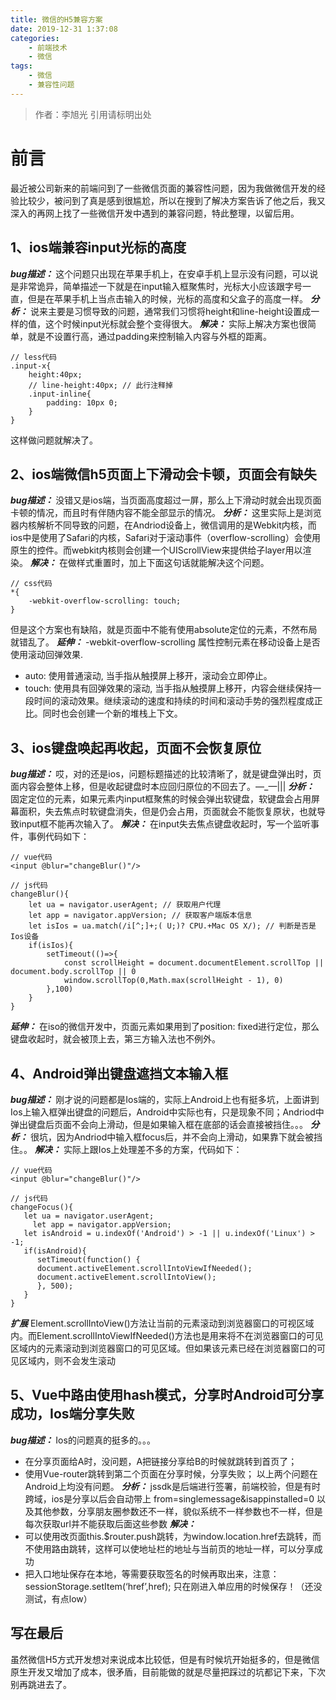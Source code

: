 ```yaml
---
title: 微信的H5兼容方案
date: 2019-12-31 1:37:08
categories: 
	- 前端技术
	- 微信
tags: 
	- 微信
	- 兼容性问题
---
```

> 作者：李旭光
> 引用请标明出处


# 前言

最近被公司新来的前端问到了一些微信页面的兼容性问题，因为我做微信开发的经验比较少，被问到了真是感到很尴尬，所以在搜到了解决方案告诉了他之后，我又深入的再网上找了一些微信开发中遇到的兼容问题，特此整理，以留后用。
<!-- more -->

## 1、ios端兼容input光标的高度
***bug描述：***
这个问题只出现在苹果手机上，在安卓手机上显示没有问题，可以说是非常诡异，简单描述一下就是在input输入框聚焦时，光标大小应该跟字号一直，但是在苹果手机上当点击输入的时候，光标的高度和父盒子的高度一样。
***分析：***
说来主要是习惯导致的问题，通常我们习惯将height和line-height设置成一样的值，这个时候input光标就会整个变得很大。
***解决：***
实际上解决方案也很简单，就是不设置行高，通过padding来控制输入内容与外框的距离。
```
// less代码
.input-x{
	height:40px;
	// line-height:40px; // 此行注释掉
	.input-inline{
		padding: 10px 0;
	}
}
```
这样做问题就解决了。

## 2、ios端微信h5页面上下滑动会卡顿，页面会有缺失
***bug描述：***
没错又是ios端，当页面高度超过一屏，那么上下滑动时就会出现页面卡顿的情况，而且时有伴随内容不能全部显示的情况。
***分析：***
这里实际上是浏览器内核解析不同导致的问题，在Andriod设备上，微信调用的是Webkit内核，而ios中是使用了Safari的内核，Safari对于滚动事件（overflow-scrolling）会使用原生的控件。而webkit内核则会创建一个UIScrollView来提供给子layer用以渲染。
***解决：***
在做样式重置时，加上下面这句话就能解决这个问题。
```
// css代码
*{
	-webkit-overflow-scrolling: touch;
}
```
但是这个方案也有缺陷，就是页面中不能有使用absolute定位的元素，不然布局就错乱了。
***延伸：***
-webkit-overflow-scrolling 属性控制元素在移动设备上是否使用滚动回弹效果.
- auto: 使用普通滚动, 当手指从触摸屏上移开，滚动会立即停止。
- touch: 使用具有回弹效果的滚动, 当手指从触摸屏上移开，内容会继续保持一段时间的滚动效果。继续滚动的速度和持续的时间和滚动手势的强烈程度成正比。同时也会创建一个新的堆栈上下文。

## 3、ios键盘唤起再收起，页面不会恢复原位
***bug描述：***
哎，对的还是ios，问题标题描述的比较清晰了，就是键盘弹出时，页面内容会整体上移，但是收起键盘时本应回归原位的不回去了。—_—|||
***分析：***
固定定位的元素，如果元素内input框聚焦的时候会弹出软键盘，软键盘会占用屏幕面积，失去焦点时软键盘消失，但是仍会占用，页面就会不能恢复原状，也就导致input框不能再次输入了。
***解决：***
在input失去焦点键盘收起时，写一个监听事件，事例代码如下：
```
// vue代码
<input @blur="changeBlur()"/>

// js代码
changeBlur(){
	let ua = navigator.userAgent; // 获取用户代理
	let app = navigator.appVersion; // 获取客户端版本信息
	let isIos = ua.match(/i[^;]+;( U;)? CPU.+Mac OS X/); // 判断是否是Ios设备
	if(isIos){
		setTimeout(()=>{
			const scrollHeight = document.documentElement.scrollTop || document.body.scrollTop || 0
			window.scrollTop(0,Math.max(scrollHeight - 1), 0)
		},100)
	}
}
```
***延伸：***
在iso的微信开发中，页面元素如果用到了position: fixed进行定位，那么键盘收起时，就会被顶上去，第三方输入法也不例外。

## 4、Android弹出键盘遮挡文本输入框
***bug描述：***
刚才说的问题都是Ios端的，实际上Android上也有挺多坑，上面讲到Ios上输入框弹出键盘的问题后，Android中实际也有，只是现象不同；Andriod中弹出键盘后页面不会向上滑动，但是如果输入框在底部的话会直接被挡住。。。
***分析：***
很坑，因为Andriod中输入框focus后，并不会向上滑动，如果靠下就会被挡住。。
***解决：***
实际上跟Ios上处理差不多的方案，代码如下：
```
// vue代码
<input @blur="changeBlur()"/>

// js代码
changeFocus(){
   let ua = navigator.userAgent;
	 let app = navigator.appVersion;
   let isAndroid = u.indexOf('Android') > -1 || u.indexOf('Linux') > -1;
   if(isAndroid){
      setTimeout(function() {
      document.activeElement.scrollIntoViewIfNeeded();
      document.activeElement.scrollIntoView();
      }, 500);
   }
}
```
***扩展***
Element.scrollIntoView()方法让当前的元素滚动到浏览器窗口的可视区域内。而Element.scrollIntoViewIfNeeded()方法也是用来将不在浏览器窗口的可见区域内的元素滚动到浏览器窗口的可见区域。但如果该元素已经在浏览器窗口的可见区域内，则不会发生滚动

## 5、Vue中路由使用hash模式，分享时Android可分享成功，Ios端分享失败
***bug描述：***
Ios的问题真的挺多的。。。
- 在分享页面给A时，没问题，A把链接分享给B的时候就跳转到首页了；
- 使用Vue-router跳转到第二个页面在分享时候，分享失败；
以上两个问题在Android上均没有问题。
***分析：***
jssdk是后端进行签署，前端校验，但是有时跨域，ios是分享以后会自动带上 from=singlemessage&isappinstalled=0 以及其他参数，分享朋友圈参数还不一样，貌似系统不一样参数也不一样，但是每次获取url并不能获取后面这些参数
***解决：***
- 可以使用改页面this.$router.push跳转，为window.location.href去跳转，而不使用路由跳转，这样可以使地址栏的地址与当前页的地址一样，可以分享成功
- 把入口地址保存在本地，等需要获取签名的时候再取出来，注意：sessionStorage.setItem(‘href’,href); 只在刚进入单应用的时候保存！（还没测试，有点low）

## 写在最后
虽然微信H5方式开发想对来说成本比较低，但是有时候坑开始挺多的，但是微信原生开发又增加了成本，很矛盾，目前能做的就是尽量把踩过的坑都记下来，下次别再跳进去了。